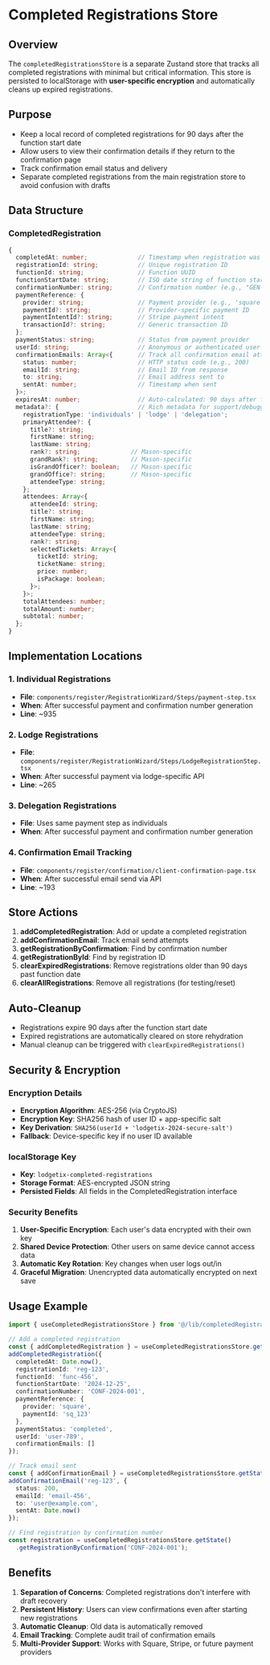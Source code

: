 # Completed Registrations Store

## Overview
The `completedRegistrationsStore` is a separate Zustand store that tracks all completed registrations with minimal but critical information. This store is persisted to localStorage with **user-specific encryption** and automatically cleans up expired registrations.

## Purpose
- Keep a local record of completed registrations for 90 days after the function start date
- Allow users to view their confirmation details if they return to the confirmation page
- Track confirmation email status and delivery
- Separate completed registrations from the main registration store to avoid confusion with drafts

## Data Structure

### CompletedRegistration
```typescript
{
  completedAt: number;              // Timestamp when registration was completed
  registrationId: string;           // Unique registration ID
  functionId: string;               // Function UUID
  functionStartDate: string;        // ISO date string of function start
  confirmationNumber: string;       // Confirmation number (e.g., "GEN-2024-ABC123")
  paymentReference: {
    provider: string;               // Payment provider (e.g., 'square', 'stripe')
    paymentId?: string;             // Provider-specific payment ID
    paymentIntentId?: string;       // Stripe payment intent
    transactionId?: string;         // Generic transaction ID
  };
  paymentStatus: string;            // Status from payment provider
  userId: string;                   // Anonymous or authenticated user ID
  confirmationEmails: Array<{       // Track all confirmation email attempts
    status: number;                 // HTTP status code (e.g., 200)
    emailId: string;                // Email ID from response
    to: string;                     // Email address sent to
    sentAt: number;                 // Timestamp when sent
  }>;
  expiresAt: number;                // Auto-calculated: 90 days after function start
  metadata?: {                      // Rich metadata for support/debugging
    registrationType: 'individuals' | 'lodge' | 'delegation';
    primaryAttendee?: {
      title?: string;
      firstName: string;
      lastName: string;
      rank?: string;              // Mason-specific
      grandRank?: string;         // Mason-specific
      isGrandOfficer?: boolean;   // Mason-specific
      grandOffice?: string;       // Mason-specific
      attendeeType: string;
    };
    attendees: Array<{
      attendeeId: string;
      title?: string;
      firstName: string;
      lastName: string;
      attendeeType: string;
      rank?: string;
      selectedTickets: Array<{
        ticketId: string;
        ticketName: string;
        price: number;
        isPackage: boolean;
      }>;
    }>;
    totalAttendees: number;
    totalAmount: number;
    subtotal: number;
  };
}
```

## Implementation Locations

### 1. Individual Registrations
- **File**: `components/register/RegistrationWizard/Steps/payment-step.tsx`
- **When**: After successful payment and confirmation number generation
- **Line**: ~935

### 2. Lodge Registrations
- **File**: `components/register/RegistrationWizard/Steps/LodgeRegistrationStep.tsx`
- **When**: After successful payment via lodge-specific API
- **Line**: ~265

### 3. Delegation Registrations
- **File**: Uses same payment step as individuals
- **When**: After successful payment and confirmation number generation

### 4. Confirmation Email Tracking
- **File**: `components/register/confirmation/client-confirmation-page.tsx`
- **When**: After successful email send via API
- **Line**: ~193

## Store Actions

1. **addCompletedRegistration**: Add or update a completed registration
2. **addConfirmationEmail**: Track email send attempts
3. **getRegistrationByConfirmation**: Find by confirmation number
4. **getRegistrationById**: Find by registration ID
5. **clearExpiredRegistrations**: Remove registrations older than 90 days past function date
6. **clearAllRegistrations**: Remove all registrations (for testing/reset)

## Auto-Cleanup
- Registrations expire 90 days after the function start date
- Expired registrations are automatically cleared on store rehydration
- Manual cleanup can be triggered with `clearExpiredRegistrations()`

## Security & Encryption

### Encryption Details
- **Encryption Algorithm**: AES-256 (via CryptoJS)
- **Encryption Key**: SHA256 hash of user ID + app-specific salt
- **Key Derivation**: `SHA256(userId + 'lodgetix-2024-secure-salt')`
- **Fallback**: Device-specific key if no user ID available

### localStorage Key
- **Key**: `lodgetix-completed-registrations`
- **Storage Format**: AES-encrypted JSON string
- **Persisted Fields**: All fields in the CompletedRegistration interface

### Security Benefits
1. **User-Specific Encryption**: Each user's data encrypted with their own key
2. **Shared Device Protection**: Other users on same device cannot access data
3. **Automatic Key Rotation**: Key changes when user logs out/in
4. **Graceful Migration**: Unencrypted data automatically encrypted on next save

## Usage Example
```typescript
import { useCompletedRegistrationsStore } from '@/lib/completedRegistrationsStore';

// Add a completed registration
const { addCompletedRegistration } = useCompletedRegistrationsStore.getState();
addCompletedRegistration({
  completedAt: Date.now(),
  registrationId: 'reg-123',
  functionId: 'func-456',
  functionStartDate: '2024-12-25',
  confirmationNumber: 'CONF-2024-001',
  paymentReference: {
    provider: 'square',
    paymentId: 'sq_123'
  },
  paymentStatus: 'completed',
  userId: 'user-789',
  confirmationEmails: []
});

// Track email sent
const { addConfirmationEmail } = useCompletedRegistrationsStore.getState();
addConfirmationEmail('reg-123', {
  status: 200,
  emailId: 'email-456',
  to: 'user@example.com',
  sentAt: Date.now()
});

// Find registration by confirmation number
const registration = useCompletedRegistrationsStore.getState()
  .getRegistrationByConfirmation('CONF-2024-001');
```

## Benefits
1. **Separation of Concerns**: Completed registrations don't interfere with draft recovery
2. **Persistent History**: Users can view confirmations even after starting new registrations
3. **Automatic Cleanup**: Old data is automatically removed
4. **Email Tracking**: Complete audit trail of confirmation emails
5. **Multi-Provider Support**: Works with Square, Stripe, or future payment providers